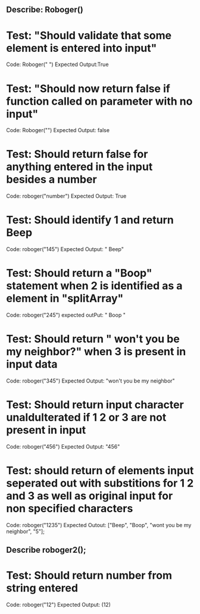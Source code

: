 ## Describe: Roboger()

# Test: "Should validate that some element is entered into input"
Code: Roboger(" ")
Expected Output:True

# Test: "Should now return false if function called on parameter with no input"
Code: Roboger("")
Expected Output: false

# Test: Should return false for anything entered in the input besides a number
Code: roboger("number")
Expected Output: True

# Test: Should identify 1 and return Beep
Code: roboger("145")
Expected Output: " Beep"

# Test: Should return a "Boop" statement when 2 is identified as a element in "splitArray"
Code: roboger("245")
expected outPut: " Boop "

# Test: Should return " won't you be my neighbor?" when 3 is present in input data
Code: roboger("345")
Expected Output: "won't you be my neighbor"

# Test: Should return input character unaldulterated if 1 2 or 3 are not present in input
Code: roboger("456")
Expected Output: "456"

# Test: should return of elements input seperated out with substitions for 1 2 and 3 as well as original input for non specified characters
Code: roboger("1235") 
Expected Outout: ["Beep", "Boop", "wont you be my neighbor", "5"];

## Describe roboger2();

# Test: Should return number from string entered
Code: roboger("12")
Expected Output: (12)

